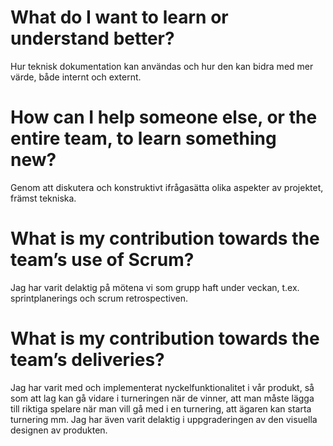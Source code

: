 # What do I want to learn or understand better?

Hur teknisk dokumentation kan användas och hur den kan bidra med mer värde, både internt och externt.

# How can I help someone else, or the entire team, to learn something new?

Genom att diskutera och konstruktivt ifrågasätta olika aspekter av projektet, främst tekniska.

# What is my contribution towards the team’s use of Scrum?

Jag har varit delaktig på mötena vi som grupp haft under veckan, t.ex. sprintplanerings och scrum retrospectiven.

# What is my contribution towards the team’s deliveries?

Jag har varit med och implementerat nyckelfunktionalitet i vår produkt, så som att lag kan gå vidare i turneringen när de vinner, att man måste lägga till riktiga spelare när man vill gå med i en turnering, att ägaren kan starta turnering mm. Jag har även varit delaktig i uppgraderingen av den visuella designen av produkten.
